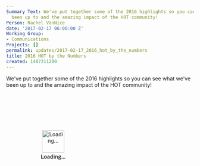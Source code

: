 ```yaml
---
Summary Text: We've put together some of the 2016 highlights so you can see what we've
  been up to and the amazing impact of the HOT community!
Person: Rachel VanNice
date: '2017-02-17 06:00:00 Z'
Working Group:
- Communications
Projects: []
permalink: updates/2017-02-17_2016_hot_by_the_numbers
title: 2016 HOT by the Numbers
created: 1487311200
---
```

<p>We've put together some of the 2016 highlights so you can see what we've been up to and the amazing impact of the HOT community!</p><div class="piktowrapper-embed" pikto-uid="19781407-2016-year-in-numbers" style="height: 300px; position: relative;"><div class="embed-loading-overlay" style="width: 50%; height: 50%; position: absolute; text-align: center;"><img width="60px" alt="Loading..." style="margin-top: 100px" src="https://magic.piktochart.com/loading.gif"/><p style="margin: 0; padding: 0; font-family: Lato, Helvetica, Arial, sans-serif; font-weight: 600; font-size: 16px">Loading...</p></div><div class="pikto-canvas-wrap"><div class="pikto-canvas"></div></div></div><script>(function(d){var js, id="pikto-embed-js", ref=d.getElementsByTagName("script")[0];if (d.getElementById(id)) { return;}js=d.createElement("script"); js.id=id; js.async=true;js.src="https://magic.piktochart.com/assets/embedding/embed.js";ref.parentNode.insertBefore(js, ref);}(document));</script>
